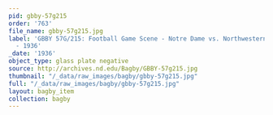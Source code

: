 ```yaml
---
pid: gbby-57g215
order: '763'
file_name: gbby-57g215.jpg
label: 'GBBY 57G/215: Football Game Scene - Notre Dame vs. Northwestern (Perfect Play)
  - 1936'
_date: '1936'
object_type: glass plate negative
source: http://archives.nd.edu/Bagby/GBBY-57g215.jpg
thumbnail: "/_data/raw_images/bagby/gbby-57g215.jpg"
full: "/_data/raw_images/bagby/gbby-57g215.jpg"
layout: bagby_item
collection: bagby
---
```

